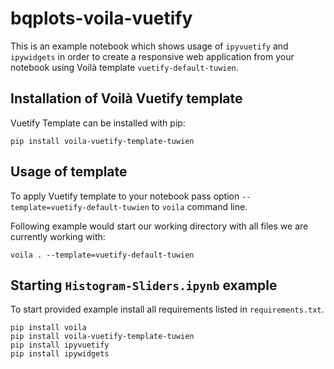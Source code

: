 # bqplots-voila-vuetify

This is an example notebook which shows usage of `ipyvuetify` and `ipywidgets` in order to create a responsive web application from your notebook using Voilà template `vuetify-default-tuwien`.

## Installation of Voilà Vuetify template

Vuetify Template can be installed with pip:

```
pip install voila-vuetify-template-tuwien
```
## Usage of template

To apply Vuetify template to your notebook pass option `--template=vuetify-default-tuwien` to `voila` command line.

Following example would start our working directory with all files we are currently working with:
```
voila . --template=vuetify-default-tuwien
```

## Starting `Histogram-Sliders.ipynb` example

To start provided example install all requirements listed in `requirements.txt`.

```
pip install voila
pip install voila-vuetify-template-tuwien
pip install ipyvuetify
pip install ipywidgets
```
